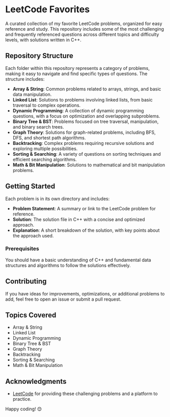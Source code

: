 # LeetCode Favorites

A curated collection of my favorite LeetCode problems, organized for easy reference and study. This repository includes some of the most challenging and frequently referenced questions across different topics and difficulty levels, with solutions written in C++.

## Repository Structure

Each folder within this repository represents a category of problems, making it easy to navigate and find specific types of questions. The structure includes:

- **Array & String**: Common problems related to arrays, strings, and basic data manipulation.
- **Linked List**: Solutions to problems involving linked lists, from basic traversal to complex operations.
- **Dynamic Programming**: A collection of dynamic programming questions, with a focus on optimization and overlapping subproblems.
- **Binary Tree & BST**: Problems focused on tree traversal, manipulation, and binary search trees.
- **Graph Theory**: Solutions for graph-related problems, including BFS, DFS, and shortest path algorithms.
- **Backtracking**: Complex problems requiring recursive solutions and exploring multiple possibilities.
- **Sorting & Searching**: A variety of questions on sorting techniques and efficient searching algorithms.
- **Math & Bit Manipulation**: Solutions to mathematical and bit manipulation problems.

## Getting Started

Each problem is in its own directory and includes:

- **Problem Statement**: A summary or link to the LeetCode problem for reference.
- **Solution**: The solution file in C++ with a concise and optimized approach.
- **Explanation**: A short breakdown of the solution, with key points about the approach used.

### Prerequisites

You should have a basic understanding of C++ and fundamental data structures and algorithms to follow the solutions effectively.

## Contributing

If you have ideas for improvements, optimizations, or additional problems to add, feel free to open an issue or submit a pull request.

## Topics Covered

- Array & String
- Linked List
- Dynamic Programming
- Binary Tree & BST
- Graph Theory
- Backtracking
- Sorting & Searching
- Math & Bit Manipulation

## Acknowledgments

- [LeetCode](https://leetcode.com/) for providing these challenging problems and a platform to practice.
  
Happy coding! 😊

